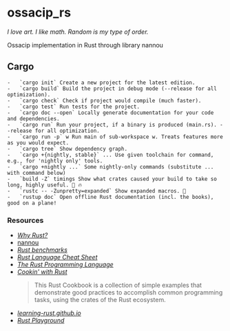 # ossacip_rs

_I love art. I like math. Random is my type of order._

Ossacip implementation in Rust through library nannou

## Cargo

    -   `cargo init` Create a new project for the latest edition.
    -   `cargo build` Build the project in debug mode (--release for all optimization).
    -   `cargo check` Check if project would compile (much faster).
    -   `cargo test` Run tests for the project.
    -   `cargo doc --open` Locally generate documentation for your code and dependencies.
    -   `cargo run` Run your project, if a binary is produced (main.rs). --release for all optimization.
    -   `cargo run -p` w Run main of sub-workspace w. Treats features more as you would expect.
    -   `cargo tree` Show dependency graph.
    -   `cargo +{nightly, stable}` ... Use given toolchain for command, e.g., for 'nightly only' tools.
    -   `cargo +nightly ...` Some nightly-only commands (substitute ... with command below)
    -   `build -Z` timings Show what crates caused your build to take so long, highly useful. 🚧 🔥
    -   `rustc -- -Zunpretty=expanded` Show expanded macros. 🚧
    -   `rustup doc` Open offline Rust documentation (incl. the books), good on a plane!

### Resources

-   [_Why Rust?_](https://www.oreilly.com/content/why-rust/)
-   [nannou](https://www.guide.nannou.cc/welcome.html)
-   [_Rust benchmarks_](https://benchmarksgame-team.pages.debian.net/benchmarksgame/fastest/rust.html)
-   [_Rust Language Cheat Sheet_](https://cheats.rs/)
-   [_The Rust Programming Language_](https://doc.rust-lang.org/stable/book/title-page.html)
-   [_Cookin' with Rust_](https://rust-lang-nursery.github.io/rust-cookbook/)
    > This Rust Cookbook is a collection of simple examples that demonstrate good practices to accomplish common programming tasks, using the crates of the Rust ecosystem.
-   [_learning-rust.github.io_](https://learning-rust.github.io/)
-   [_Rust Playground_](https://play.rust-lang.org/)

